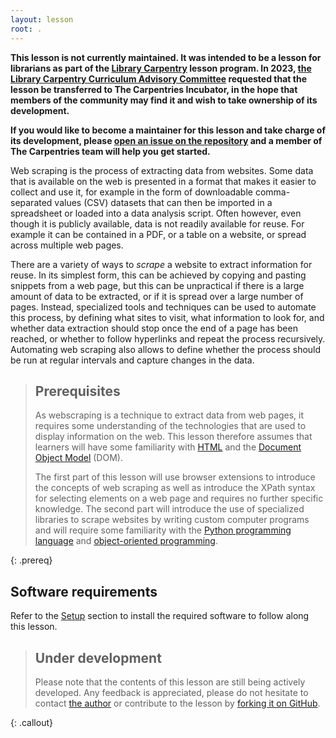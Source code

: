 ```yaml
---
layout: lesson
root: .
---
```


**This lesson is not currently maintained. It was intended to be a lesson for librarians as part of the [Library Carpentry](https://librarycarpentry.org/) lesson program. In 2023, [the Library Carpentry Curriculum Advisory Committee](https://carpentries.org/curriculum-advisors/) requested that the lesson be transferred to The Carpentries Incubator, in the hope that members of the community may find it and wish to take ownership of its development.** 

**If you would like to become a maintainer for this lesson and take charge of its development, please [open an issue on the repository](https://github.com/carpentries-incubator/lc-webscraping/) and a member of The Carpentries team will help you get started.**

Web scraping is the process of extracting data from websites. Some data that is available on the web is
presented in a format that makes it easier to collect and use it, for example in the form of downloadable
comma-separated values (CSV) datasets that can then be imported in a spreadsheet or loaded into a data analysis
script. Often however, even though it is publicly available, data is not readily available for reuse. 
For example it can be contained in a PDF, or a table on a website, or spread across multiple web pages.

There are a variety of ways to _scrape_ a website to extract information for reuse.
In its simplest form, this can be achieved by
copying and pasting snippets from a web page, but this can be unpractical if there is a large amount of data to
be extracted, or if it is spread over a large number of pages. Instead, specialized tools and techniques can be used
to automate this process, by defining what sites to visit, what information to look for, and whether data extraction
should stop once the end of a page has been reached, or whether to follow hyperlinks and repeat the process recursively.
Automating web scraping also allows to define whether the process should be run at regular intervals and capture changes
in the data.


> ## Prerequisites
>
> As webscraping is a technique to extract data from web pages, it requires some understanding of
> the technologies that are used to display information on the web. 
> This lesson therefore assumes that learners will have some familiarity with [HTML](https://en.wikipedia.org/wiki/HTML)
> and the [Document Object Model](https://en.wikipedia.org/wiki/Document_Object_Model) (DOM).
>  
> The first part of this lesson will use browser extensions to introduce the concepts of web scraping
> as well as introduce the XPath syntax for selecting elements on a web page
> and requires no further specific knowledge.
> The second part will introduce the use of specialized libraries to scrape websites by writing
> custom computer programs and will require some familiarity with the 
> [Python programming language](https://swcarpentry.github.io/python-novice-inflammation/)
> and [object-oriented programming](https://en.wikipedia.org/wiki/Object-oriented_programming).
>
{: .prereq}

## Software requirements

Refer to the [Setup](setup/) section to install the required software to follow along this lesson.

> ## Under development
>
> Please note that the contents of this lesson are still being actively developed. Any feedback is
> appreciated, please do not hesitate to contact [the author](mailto:tom@timtom.ch) or contribute
> to the lesson by [forking it on GitHub](https://github.com/timtomch/library-webscraping/).
>
{: .callout}
